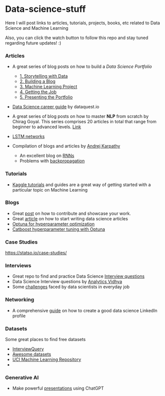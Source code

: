 # Data-science-stuff
Here I will post links to articles, tutorials, projects, books, etc related to Data Science and Machine Learning

Also, you can click the watch button to follow this repo and stay tuned regarding future updates! :)

### Articles
- A great series of blog posts on how to build a *Data Science Portfolio*
  - [1. Storytelling with Data](https://www.dataquest.io/blog/data-science-portfolio-project/)
  - [2. Building a Blog](https://www.dataquest.io/blog/how-to-setup-a-data-science-blog/)
  - [3. Machine Learning Project](https://www.dataquest.io/blog/data-science-portfolio-machine-learning/)
  - [4. Getting the Job](https://www.dataquest.io/blog/build-a-data-science-portfolio/)
  - [5. Presenting the Portfolio](https://www.dataquest.io/blog/how-to-share-data-science-portfolio/)
- [Data Science career guide](https://www.dataquest.io/blog/data-science-career-guide/) by dataquest.io

- A great series of blog posts on how to master **NLP** from scratch by Chirag Goyal. This series comprises 20 articles in total that range from beginner to advanced levels. [Link](https://www.analyticsvidhya.com/?s=step+by+step+guide+to+master+nlp)

- [LSTM networks](https://colah.github.io/posts/2015-08-Understanding-LSTMs/)
- Compilation of blogs and articles by [Andrej Karpathy](https://karpathy.ai/) 
  - An excellent blog on [RNNs](https://karpathy.github.io/2015/05/21/rnn-effectiveness/)
  - Problems with [backpropagation](https://karpathy.medium.com/yes-you-should-understand-backprop-e2f06eab496b)



### Tutorials
- [Kaggle tutorials](https://www.kaggle.com/learn) and guides are a great way of getting started with a particular topic on Machine Learning



### Blogs
- Great [post](https://medium.com/kaggle-blog/i-trained-a-model-what-is-next-d1ba1c560e26) on how to contribute and showcase your work. 
- Great [article](https://towardsdatascience.com/how-to-start-writing-for-data-science-12bcd0bb51f) on how to start writing data science articles
- [Optuna for hyperparameter optimization](https://medium.com/mlearning-ai/hyper-parameter-tuning-through-grid-search-and-optuna-2bd89a2ece06)
- [Catboost hyperparameter tuning with Optuna](https://forecastegy.com/posts/catboost-hyperparameter-tuning-guide-with-optuna/)


### Case Studies
https://statso.io/case-studies/



### Interviews
- Great repo to find and practice Data Science [Interview questions](https://github.com/alexeygrigorev/data-science-interviews)
- Data Science Interview questions by [Analytics Vidhya](https://www.analyticsvidhya.com/blog/2023/01/top-100-data-science-interview-questions/)
- Some [challenges](https://www.knowledgehut.com/blog/data-science/data-science-challenges) faced by data scientists in everyday job



### Networking
- A comprehensive [guide](https://www.kdnuggets.com/2019/11/data-science-linkedin-profile-guide.html) on how to create a good data science LinkedIn profile


### Datasets
Some great places to find free datasets
- [InterviewQuery](https://www.interviewquery.com/p/free-datasets)
- [Awesome datasets](https://github.com/awesomedata/awesome-public-datasets)
- [UCI Machine Learning Repository](https://archive.ics.uci.edu/datasets)
- 


### Generative AI
- Make powerful [presentations](https://machinelearningmastery.com/creating-a-powerpoint-presentation-using-chatgpt) using ChatGPT
